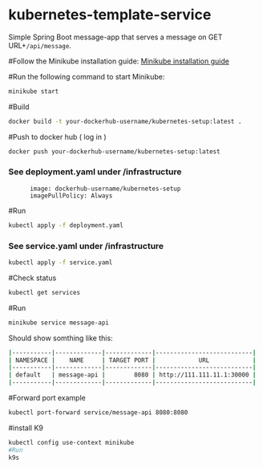 # kubernetes-template-service

Simple Spring Boot message-app that serves a message on GET URL+`/api/message`. 

#Follow the Minikube installation guide:
[Minikube installation guide](https://minikube.sigs.k8s.io/docs/start/?arch=%2Fmacos%2Farm64%2Fstable%2Fhomebrew)


#Run the following command to start Minikube:
```bash
minikube start 
```
#Build
```bash
docker build -t your-dockerhub-username/kubernetes-setup:latest . 
```
#Push to docker hub ( log in )
```bash
docker push your-dockerhub-username/kubernetes-setup:latest                        
```
### See deployment.yaml under /infrastructure 
          image: dockerhub-username/kubernetes-setup
          imagePullPolicy: Always

#Run
```bash
kubectl apply -f deployment.yaml
```
### See service.yaml under /infrastructure
```bash
kubectl apply -f service.yaml
```
#Check status
```bash
kubectl get services
```

#Run
```bash
minikube service message-api
```
Should show somthing like this: 
```bash
|-----------|-------------|-------------|---------------------------|
| NAMESPACE |    NAME     | TARGET PORT |            URL            |
|-----------|-------------|-------------|---------------------------|
| default   | message-api |        8080 | http://111.111.11.1:30000 |
|-----------|-------------|-------------|---------------------------|
```
#Forward port example
```bash
kubectl port-forward service/message-api 8080:8080
```

#install K9 
```bash
kubectl config use-context minikube
#Run
k9s
```




